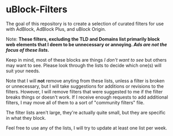 # uBlock-Filters
The goal of this repository is to create a selection of curated filters for use with AdBlock, AdBlock Plus, and uBlock Origin.

Note: <strong>These filters, excluding the TLD and Domains list primarily block web elements that I deem to be unnecessary or annoying. <em>Ads are not the focus of these lists.</em></strong>

Keep in mind, most of these blocks are things <em>I don't want to see</em> but others may want to see. Please look through the lists to decide which one(s) will suit your needs.

Note that I will <strong>not</strong> remove anyting from these lists, unless a filter is broken or unnecessary, but I will take suggestions for additions or revisions to the filters. However, I will remove filters that were suggested to me if the filter breaks things or doesn't work. If I receive enough requests to add additional filters, I may move all of them to a sort of "community filters" file.

The filter lists aren't large, they're actually quite small, but they are specific in what they block.

Feel free to use any of the lists, I will try to update at least one list per week.
